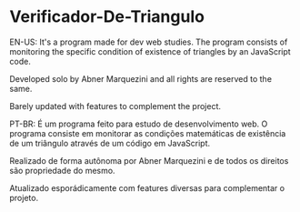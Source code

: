 # Verificador-De-Triangulo

EN-US: It's a program made for dev web studies. The program consists of monitoring the specific condition of existence of triangles by an JavaScript code.

Developed solo by Abner Marquezini and all rights are reserved to the same.

Barely updated with features to complement the project.

PT-BR: É um programa feito para estudo de desenvolvimento web. O programa consiste em monitorar as condições matemáticas de existência de um triângulo através de um código em JavaScript.

Realizado de forma autônoma por Abner Marquezini e de todos os direitos são propriedade do mesmo.

Atualizado esporádicamente com features diversas para complementar o projeto.

